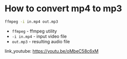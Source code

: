 # How to convert mp4 to mp3

```bash
ffmpeg -i in.mp4 out.mp3
```

- `ffmpeg` - ffmpeg utility
- `-i in.mp4` - input video file
- `out.mp3` - resulting audio file


link_youtube: https://youtu.be/oMbeC58c6xM
